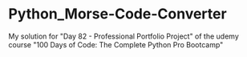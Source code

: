 # Python_Morse-Code-Converter
My solution for "Day 82 - Professional Portfolio Project" of the udemy course "100 Days of Code: The Complete Python Pro Bootcamp"
